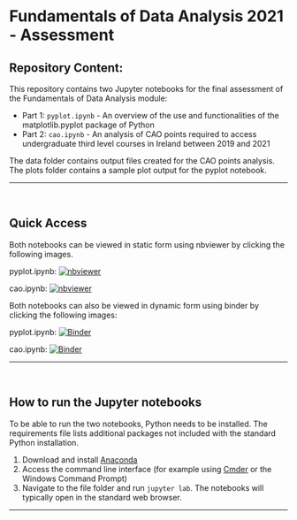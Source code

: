 # **Fundamentals of Data Analysis 2021 - Assessment**

## Repository Content:
This repository contains two Jupyter notebooks for the final assessment of the Fundamentals of Data Analysis module: 
- Part 1: `pyplot.ipynb` - An overview of the use and functionalities of the matplotlib.pyplot package of Python
- Part 2: `cao.ipynb` - An analysis of CAO points required to access undergraduate third level courses in Ireland between 2019 and 2021

The data folder contains output files created for the CAO points analysis.
The plots folder contains a sample plot output for the pyplot notebook. 

***
<br>

## Quick Access
Both notebooks can be viewed in static form using nbviewer by clicking the following images. 

pyplot.ipynb: [![nbviewer](https://raw.githubusercontent.com/jupyter/design/master/logos/Badges/nbviewer_badge.svg)](https://nbviewer.org/github/ssteffens/fundamentals-data-analysis-assessment/blob/main/pyplot.ipynb)

cao.ipynb: [![nbviewer](https://raw.githubusercontent.com/jupyter/design/master/logos/Badges/nbviewer_badge.svg)](https://nbviewer.org/github/ssteffens/fundamentals-data-analysis-assessment/blob/main/cao.ipynb)


Both notebooks can also be viewed in dynamic form using binder by clicking the following images: 

pyplot.ipynb: [![Binder](https://mybinder.org/badge_logo.svg)](https://mybinder.org/v2/gh/ssteffens/fundamentals-data-analysis-assessment/HEAD?labpath=pyplot.ipynb)

cao.ipynb: [![Binder](https://mybinder.org/badge_logo.svg)](https://mybinder.org/v2/gh/ssteffens/fundamentals-data-analysis-assessment/HEAD?labpath=cao.ipynb)


***
<br>

## How to run the Jupyter notebooks

To be able to run the two notebooks, Python needs to be installed. The requirements file lists additional packages not included with the standard Python installation. 

1. Download and install [Anaconda](https://docs.anaconda.com/anaconda/install/index.html)
2. Access the command line interface (for example using [Cmder](https://cmder.net/) or the Windows Command Prompt)
3. Navigate to the file folder and run `jupyter lab`. The notebooks will typically open in the standard web browser. 

***
<br>